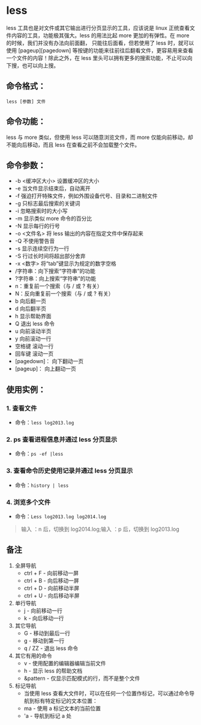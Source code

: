 # less

less 工具也是对文件或其它输出进行分页显示的工具，应该说是 linux 正统查看文件内容的工具，功能极其强大。less 的用法比起 more 更加的有弹性。在 more 的时候，我们并没有办法向前面翻， 只能往后面看，但若使用了 less 时，就可以使用 [pageup][pagedown] 等按键的功能来往前往后翻看文件，更容易用来查看一个文件的内容！除此之外，在 less 里头可以拥有更多的搜索功能，不止可以向下搜，也可以向上搜。

## 命令格式：

`less [参数] 文件`

## 命令功能：

less 与 more 类似，但使用 less 可以随意浏览文件，而 more 仅能向前移动，却不能向后移动，而且 less 在查看之前不会加载整个文件。

## 命令参数：

- -b <缓冲区大小> 设置缓冲区的大小
- -e 当文件显示结束后，自动离开
- -f 强迫打开特殊文件，例如外围设备代号、目录和二进制文件
- -g 只标志最后搜索的关键词
- -i 忽略搜索时的大小写
- -m 显示类似 more 命令的百分比
- -N 显示每行的行号
- -o <文件名> 将 less 输出的内容在指定文件中保存起来
- -Q 不使用警告音
- -s 显示连续空行为一行
- -S 行过长时间将超出部分舍弃
- -x <数字> 将“tab”键显示为规定的数字空格
- /字符串：向下搜索“字符串”的功能
- ?字符串：向上搜索“字符串”的功能
- n：重复前一个搜索（与 / 或 ? 有关）
- N：反向重复前一个搜索（与 / 或 ? 有关）
- b 向后翻一页
- d 向后翻半页
- h 显示帮助界面
- Q 退出 less 命令
- u 向前滚动半页
- y 向前滚动一行
- 空格键 滚动一行
- 回车键 滚动一页
- [pagedown]： 向下翻动一页
- [pageup]： 向上翻动一页

## 使用实例：

### 1. 查看文件

- 命令：`less log2013.log`

### 2. ps 查看进程信息并通过 less 分页显示

- 命令：`ps -ef |less`

### 3. 查看命令历史使用记录并通过 less 分页显示

- 命令：`history | less`

### 4. 浏览多个文件

- 命令：`Less log2013.log log2014.log`

> 输入 ：n 后，切换到 log2014.log;输入 ：p 后，切换到 log2013.log

## 备注

1. 全屏导航
   - ctrl + F - 向前移动一屏
   - ctrl + B - 向后移动一屏
   - ctrl + D - 向前移动半屏
   - ctrl + U - 向后移动半屏
2. 单行导航
   - j - 向前移动一行
   - k - 向后移动一行
3. 其它导航
   - G - 移动到最后一行
   - g - 移动到第一行
   - q / ZZ - 退出 less 命令
4. 其它有用的命令
   - v - 使用配置的编辑器编辑当前文件
   - h - 显示 less 的帮助文档
   - &pattern - 仅显示匹配模式的行，而不是整个文件
5. 标记导航
   - 当使用 less 查看大文件时，可以在任何一个位置作标记，可以通过命令导航到标有特定标记的文本位置：
   - ma - 使用 a 标记文本的当前位置
   - 'a - 导航到标记 a 处
